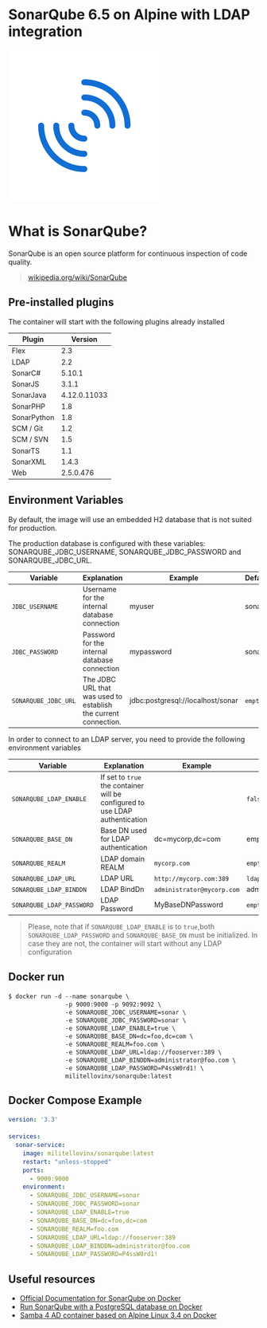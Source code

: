 # SonarQube 6.5 on Alpine with LDAP integration

![logo](https://raw.githubusercontent.com/docker-library/docs/84479f149eb7d748d5dc057665eb96f923e60dc1/sonarqube/logo.png)

# What is SonarQube?

SonarQube is an open source platform for continuous inspection of code quality.

> [wikipedia.org/wiki/SonarQube](http://en.wikipedia.org/wiki/SonarQube)

## Pre-installed plugins

The container will start with the following plugins already installed

| Plugin      | Version      |
| ----------- | ------------ |
| Flex        | 2.3          |
| LDAP        | 2.2          |
| SonarC#     | 5.10.1       |
| SonarJS     | 3.1.1        |
| SonarJava   | 4.12.0.11033 |
| SonarPHP    | 1.8          |
| SonarPython | 1.8          |
| SCM / Git   | 1.2          |
| SCM / SVN   | 1.5          |
| SonarTS     | 1.1          |
| SonarXML    | 1.4.3        |
| Web         | 2.5.0.476    |

## Environment Variables

By default, the image will use an embedded H2 database that is not suited for
production.

The production database is configured with these variables:
SONARQUBE_JDBC_USERNAME, SONARQUBE_JDBC_PASSWORD and SONARQUBE_JDBC_URL.

| Variable             | Explanation                                                     | Example                           | Default |
| -------------------- | --------------------------------------------------------------- | --------------------------------- | ------- |
| `JDBC_USERNAME`      | Username for the internal database connection                   | myuser                            | sonar   |
| `JDBC_PASSWORD`      | Password for the internal database connection                   | mypassword                        | sonar   |
| `SONARQUBE_JDBC_URL` | The JDBC URL that was used to establish the current connection. | jdbc:postgresql://localhost/sonar | `empty` |

In order to connect to an LDAP server, you need to provide the following
environment variables

| Variable                  | Explanation                                                                  | Example                    | Default                         |
| ------------------------- | ---------------------------------------------------------------------------- | -------------------------- | ------------------------------- |
| `SONARQUBE_LDAP_ENABLE`   | If set to `true` the container will be configured to use LDAP authentication |                            | `false`                         |
| `SONARQUBE_BASE_DN`       | Base DN used for LDAP authentication                                         | dc=mycorp,dc=com           | empty                           |
| `SONARQUBE_REALM`         | LDAP domain REALM                                                            | `mycorp.com`               | `empty`                         |
| `SONARQUBE_LDAP_URL`      | LDAP URL                                                                     | `http://mycorp.com:389`    | `ldap://localhost:389`          |
| `SONARQUBE_LDAP_BINDDN`   | LDAP BindDn                                                                  | `administrator@mycorp.com` | administrator@`SONARQUBE_REALM` |
| `SONARQUBE_LDAP_PASSWORD` | LDAP Password                                                                | MyBaseDNPassword           | `empty`                         |

> Please, note that if `SONARQUBE_LDAP_ENABLE` is to `true`,both
> `SONARQUBE_LDAP_PASSWORD` and `SONARQUBE_BASE_DN` must be initialized. In case
> they are not, the container will start without any LDAP configuration

## Docker run

```console
$ docker run -d --name sonarqube \
                -p 9000:9000 -p 9092:9092 \
                -e SONARQUBE_JDBC_USERNAME=sonar \
                -e SONARQUBE_JDBC_PASSWORD=sonar \
                -e SONARQUBE_LDAP_ENABLE=true \
                -e SONARQUBE_BASE_DN=dc=foo,dc=com \
                -e SONARQUBE_REALM=foo.com \
                -e SONARQUBE_LDAP_URL=ldap://fooserver:389 \
                -e SONARQUBE_LDAP_BINDDN=administrator@foo.com \
                -e SONARQUBE_LDAP_PASSWORD=P4ssW0rd1! \
                militellovinx/sonarqube:latest
```

## Docker Compose Example

```yaml
version: '3.3'

services:
  sonar-service:
    image: militellovinx/sonarqube:latest
    restart: "unless-stopped"
    ports:
      - 9000:9000
    environment:
      - SONARQUBE_JDBC_USERNAME=sonar
      - SONARQUBE_JDBC_PASSWORD=sonar
      - SONARQUBE_LDAP_ENABLE=true
      - SONARQUBE_BASE_DN=dc=foo,dc=com
      - SONARQUBE_REALM=foo.com
      - SONARQUBE_LDAP_URL=ldap://fooserver:389
      - SONARQUBE_LDAP_BINDDN=administrator@foo.com
      - SONARQUBE_LDAP_PASSWORD=P4ssW0rd1!
```

## Useful resources

* [Official Documentation for SonarQube on Docker](https://github.com/docker-library/docs/blob/master/sonarqube/)
* [Run SonarQube with a PostgreSQL database on Docker](https://github.com/SonarSource/docker-sonarqube/blob/master/recipes.md)
* [Samba 4 AD container based on Alpine Linux 3.4 on Docker](https://hub.docker.com/r/militellovinx/samba-ad/)
